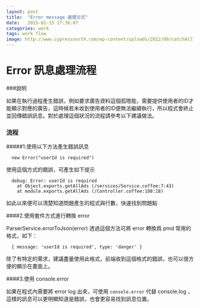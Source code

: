 ```yaml
---
layout: post
title:  "Error message 處理方式"
date:   2015-01-15 17:36:07
categories: work
tags: work flow
image: http://www.cypressnorth.com/wp-content/uploads/2012/09/catchAllTheErrors-615x461.png
---
```


# Error 訊息處理流程

###說明

如果在執行過程產生錯誤，例如要求廣告資料這個孤嗯能，需要提供使用者的ID才能顯示對應的廣告，這時候若未收到使用者的ID便無法繼續執行，所以程式會終止並回傳錯誤訊息。對於處理這個狀況的流程請參考以下建議做法。


### 流程

#####1.使用以下方法產生錯誤訊息

```
  new Error("userId is required")
```

使用這個方式的錯誤，可產生如下提示

```
  debug: Error: userId is required
    at Object.exports.getAllAds (/services/Service.coffee:7:43)
    at module.exports.getAllAds (/Controller.coffee:108:18)
```

如此以來便可以清楚知道問題產生的程式與行數，快速找到問題點

####2.使用套件方式進行轉換 error

  ParserService.errorToJson(error)
透過這個方法可將 error 轉換爲 pmd 常用的格式，如下：

```
  { message: 'userId is required', type: 'danger' }
```

除了有特定的需求，建議盡量使用此格式，前端收到這個格式的錯誤，也可以很方便的顯示在畫面上。

####3.使用 console.error

如果在程式內需要將 error log 出來，可使用 `console.error` 代替 console.log ，這樣的訊息可以更明顯知道是錯誤，也會更容易找到訊息位置。
